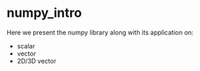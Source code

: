 # numpy_intro
Here we present the numpy library along with its application on:
- scalar
- vector
- 2D/3D vector
 
